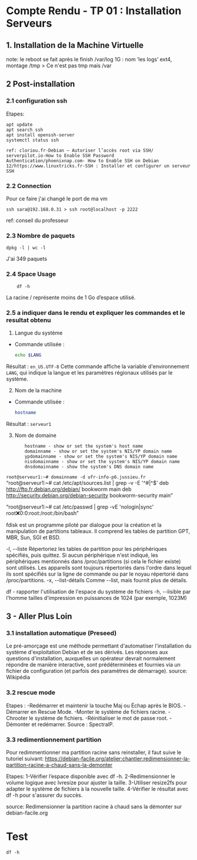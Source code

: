 # Compte Rendu - TP 01 : Installation Serveurs

## 1. Installation de la Machine Virtuelle

note: le reboot se fait après le finish
/var/log 1G : nom ’les logs’
ext4, montage /tmp > Ce n'est pas tmp mais /var

## 2 Post-installation
### 2.1 configuration ssh
Etapes:
```span
apt update
apt search ssh
apt install openssh-server
systemctl status ssh

ref: cloriou.fr-Debian – Autoriser l’accès root via SSH/ serverpilot.io-How to Enable SSH Password Authentication/phoenixnap.com- How to Enable SSH on Debian 12/https://www.linuxtricks.fr-SSH : Installer et configurer un serveur SSH

```
### 2.2 Connection
Pour ce faire j'ai changé le port de ma vm
```span
ssh sara@192.168.0.31 > ssh root@localhost -p 2222
```
ref: conseil du professeur

### 2.3 Nombre de paquets
```span
dpkg -l | wc -l
```
J'ai 349 paquets

### 2.4 Space Usage
```span
    df -h
```
La racine / représente moins de 1 Go d’espace utilisé.

### 2.5 a indiquer dans le rendu et expliquer les commandes et le resultat obtenu
1. Langue du système
- Commande utilisée :
  ```bash
  echo $LANG
  ```
Résultat : `en_US.UTF-8`
Cette commande affiche la variable d'environnement `LANG`, qui indique la langue et les paramètres régionaux utilisés par le système.

2. Nom de la machine
- Commande utilisée :
  ```bash
  hostname
  ```
Résultat : `serveur1`

3. Nom de domaine
```bashNAME
       hostname - show or set the system's host name
       domainname - show or set the system's NIS/YP domain name
       ypdomainname - show or set the system's NIS/YP domain name
       nisdomainname - show or set the system's NIS/YP domain name
       dnsdomainname - show the system's DNS domain name
```
`root@serveur1:~# domainname -d
ufr-info-p6.jussieu.fr`
“root@serveur1:~# cat /etc/apt/sources.list | grep -v -E '^#|^$'
deb http://ftp.fr.debian.org/debian/ bookworm main
deb http://security.debian.org/debian-security bookworm-security main”

“root@serveur1:~#  cat /etc/passwd | grep -vE 'nologin|sync'
root:x:0:0:root:/root:/bin/bash”



fdisk est un programme piloté par dialogue pour la création et la manipulation de partitions tableaux. Il comprend les tables de partition GPT, MBR, Sun, SGI et BSD. 

-l, --liste Répertoriez les tables de partition pour les périphériques spécifiés, puis quittez. Si aucun périphérique n'est indiqué, les périphériques mentionnés dans /proc/partitions (si cela le fichier existe) sont utilisés. Les appareils sont toujours répertoriés dans l'ordre dans lequel ils sont spécifiés sur la ligne de commande ou par le noyau répertorié dans /proc/partitions. -x, --list-détails Comme --list, mais fournit plus de détails.



df - rapporter l'utilisation de l'espace du système de fichiers 
-h, --lisible par l'homme tailles d'impression en puissances de 1024 (par exemple, 1023M)


## 3 - Aller Plus Loin
### 3.1 installation automatique (Preseed)
Le pré-amorçage est une méthode permettant d'automatiser l'installation du système d'exploitation Debian et de ses dérivés. Les réponses aux questions d'installation, auxquelles un opérateur devrait normalement répondre de manière interactive, sont prédéterminées et fournies via un fichier de configuration (et parfois des paramètres de démarrage).
source: Wikipédia 

### 3.2 rescue mode
Etapes :
-Redémarrer et maintenir la touche Maj ou Échap après le BIOS.
-Démarrer en Rescue Mode.
-Monter le système de fichiers racine.
-Chrooter le système de fichiers.
-Réinitialiser le mot de passe root.
-Démonter et redémarrer.
Source : SpectralP.

### 3.3 redimentionnement partition
Pour redimmentionner ma partition racine sans reinstaller, il faut suive le tutoriel suivant:
https://debian-facile.org/atelier:chantier:redimensionner-la-partition-racine-a-chaud-sans-la-demonter

Etapes:
1-Vérifier l’espace disponible avec df -h. 
2-Redimensionner le volume logique avec lvresize pour ajuster la taille. 
3-Utiliser resize2fs pour adapter le système de fichiers à la nouvelle taille. 
4-Vérifier le résultat avec df -h pour s'assurer du succès.

source: Redimensionner la partition racine à chaud sans la démonter sur debian-facile.org

# Test
```span
df -h
```